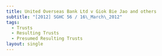 ```yaml
---
title: United Overseas Bank Ltd v Giok Bie Jao and others
subtitle: "[2012] SGHC 56 / 16\_March\_2012"
tags:
  - Trusts
  - Resulting Trusts
  - Presumed Resulting Trusts
layout: single
---
```


